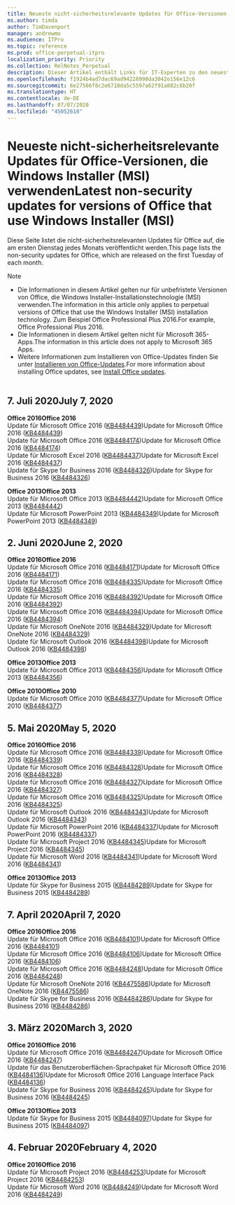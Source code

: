 ```yaml
---
title: Neueste nicht-sicherheitsrelevante Updates für Office-Versionen, die Windows Installer (MSI) verwenden
ms.author: timda
author: TimDavenport
manager: andrewmo
ms.audience: ITPro
ms.topic: reference
ms.prod: office-perpetual-itpro
localization_priority: Priority
ms.collection: RelNotes_Perpetual
description: Dieser Artikel enthält Links für IT-Experten zu den neuesten nicht-sicherheitsrelevanten Updateinformationen für dauerhafte Versionen von Office 2016, Office 2013 und Office 2010
ms.openlocfilehash: f1924b4ad7dac69ad94228998da3042e156e12c6
ms.sourcegitcommit: 6e27566f8c2e6718da5c5597a62f91a882c8b20f
ms.translationtype: HT
ms.contentlocale: de-DE
ms.lasthandoff: 07/07/2020
ms.locfileid: "45052618"
---
```

# <a name="latest-non-security-updates-for-versions-of-office-that-use-windows-installer-msi"></a><span data-ttu-id="57e57-103">Neueste nicht-sicherheitsrelevante Updates für Office-Versionen, die Windows Installer (MSI) verwenden</span><span class="sxs-lookup"><span data-stu-id="57e57-103">Latest non-security updates for versions of Office that use Windows Installer (MSI)</span></span>

<span data-ttu-id="57e57-104">Diese Seite listet die nicht-sicherheitsrelevanten Updates für Office auf, die am ersten Dienstag jedes Monats veröffentlicht werden.</span><span class="sxs-lookup"><span data-stu-id="57e57-104">This page lists the non-security updates for Office, which are released on the first Tuesday of each month.</span></span>

> [!NOTE]
> - <span data-ttu-id="57e57-105">Die Informationen in diesem Artikel gelten nur für unbefristete Versionen von Office, die Windows Installer-Installationstechnologie (MSI) verwenden.</span><span class="sxs-lookup"><span data-stu-id="57e57-105">The information in this article only applies to perpetual versions of Office that use the Windows Installer (MSI) installation technology.</span></span> <span data-ttu-id="57e57-106">Zum Beispiel Office Professional Plus 2016.</span><span class="sxs-lookup"><span data-stu-id="57e57-106">For example, Office Professional Plus 2016.</span></span>
> - <span data-ttu-id="57e57-107">Die Informationen in diesem Artikel gelten nicht für Microsoft 365-Apps.</span><span class="sxs-lookup"><span data-stu-id="57e57-107">The information in this article does not apply to Microsoft 365 Apps.</span></span>
> - <span data-ttu-id="57e57-108">Weitere Informationen zum Installieren von Office-Updates finden Sie unter [Installieren von Office-Updates](https://support.office.com/article/2ab296f3-7f03-43a2-8e50-46de917611c5).</span><span class="sxs-lookup"><span data-stu-id="57e57-108">For more information about installing Office updates, see [Install Office updates](https://support.office.com/article/2ab296f3-7f03-43a2-8e50-46de917611c5).</span></span>
<br/><br/>

## <a name="july-7-2020"></a><span data-ttu-id="57e57-109">7. Juli 2020</span><span class="sxs-lookup"><span data-stu-id="57e57-109">July 7, 2020</span></span>

<span data-ttu-id="57e57-110">**Office 2016**</span><span class="sxs-lookup"><span data-stu-id="57e57-110">**Office 2016**</span></span><br/>
<span data-ttu-id="57e57-111">Update für Microsoft Office 2016 ([KB4484439](https://support.microsoft.com/help/4484439))</span><span class="sxs-lookup"><span data-stu-id="57e57-111">Update for Microsoft Office 2016 ([KB4484439](https://support.microsoft.com/help/4484439))</span></span><br/> <span data-ttu-id="57e57-112">Update für Microsoft Office 2016 ([KB4484174](https://support.microsoft.com/help/4484174))</span><span class="sxs-lookup"><span data-stu-id="57e57-112">Update for Microsoft Office 2016 ([KB4484174](https://support.microsoft.com/help/4484174))</span></span><br/> <span data-ttu-id="57e57-113">Update für Microsoft Excel 2016 ([KB4484437](https://support.microsoft.com/help/4484437))</span><span class="sxs-lookup"><span data-stu-id="57e57-113">Update for Microsoft Excel 2016 ([KB4484437](https://support.microsoft.com/help/4484437))</span></span><br/>
<span data-ttu-id="57e57-114">Update für Skype for Business 2016 ([KB4484326](https://support.microsoft.com/help/4484326))</span><span class="sxs-lookup"><span data-stu-id="57e57-114">Update for Skype for Business 2016 ([KB4484326](https://support.microsoft.com/help/4484326))</span></span><br/> 

<span data-ttu-id="57e57-115">**Office 2013**</span><span class="sxs-lookup"><span data-stu-id="57e57-115">**Office 2013**</span></span><br/>
<span data-ttu-id="57e57-116">Update für Microsoft Office 2013 ([KB4484442](https://support.microsoft.com/help/4484442))</span><span class="sxs-lookup"><span data-stu-id="57e57-116">Update for Microsoft Office 2013 ([KB4484442](https://support.microsoft.com/help/4484442))</span></span><br/> <span data-ttu-id="57e57-117">Update für Microsoft PowerPoint 2013 ([KB4484349](https://support.microsoft.com/help/4484349))</span><span class="sxs-lookup"><span data-stu-id="57e57-117">Update for Microsoft PowerPoint 2013 ([KB4484349](https://support.microsoft.com/help/4484349))</span></span><br/> 


## <a name="june-2-2020"></a><span data-ttu-id="57e57-118">2. Juni 2020</span><span class="sxs-lookup"><span data-stu-id="57e57-118">June 2, 2020</span></span>

<span data-ttu-id="57e57-119">**Office 2016**</span><span class="sxs-lookup"><span data-stu-id="57e57-119">**Office 2016**</span></span><br/>
<span data-ttu-id="57e57-120">Update für Microsoft Office 2016 ([KB4484171](https://support.microsoft.com/help/4484171))</span><span class="sxs-lookup"><span data-stu-id="57e57-120">Update for Microsoft Office 2016 ([KB4484171](https://support.microsoft.com/help/4484171))</span></span><br/> <span data-ttu-id="57e57-121">Update für Microsoft Office 2016 ([KB4484335](https://support.microsoft.com/help/4484335))</span><span class="sxs-lookup"><span data-stu-id="57e57-121">Update for Microsoft Office 2016 ([KB4484335](https://support.microsoft.com/help/4484335))</span></span><br/> <span data-ttu-id="57e57-122">Update für Microsoft Office 2016 ([KB4484392](https://support.microsoft.com/help/4484392))</span><span class="sxs-lookup"><span data-stu-id="57e57-122">Update for Microsoft Office 2016 ([KB4484392](https://support.microsoft.com/help/4484392))</span></span><br/> <span data-ttu-id="57e57-123">Update für Microsoft Office 2016 ([KB4484394](https://support.microsoft.com/help/4484394))</span><span class="sxs-lookup"><span data-stu-id="57e57-123">Update for Microsoft Office 2016 ([KB4484394](https://support.microsoft.com/help/4484394))</span></span><br/> <span data-ttu-id="57e57-124">Update für Microsoft OneNote 2016 ([KB4484329](https://support.microsoft.com/help/4484329))</span><span class="sxs-lookup"><span data-stu-id="57e57-124">Update for Microsoft OneNote 2016 ([KB4484329](https://support.microsoft.com/help/4484329))</span></span><br/>
<span data-ttu-id="57e57-125">Update für Microsoft Outlook 2016 ([KB4484398](https://support.microsoft.com/help/4484398))</span><span class="sxs-lookup"><span data-stu-id="57e57-125">Update for Microsoft Outlook 2016 ([KB4484398](https://support.microsoft.com/help/4484398))</span></span><br/> 

<span data-ttu-id="57e57-126">**Office 2013**</span><span class="sxs-lookup"><span data-stu-id="57e57-126">**Office 2013**</span></span><br/>
<span data-ttu-id="57e57-127">Update für Microsoft Office 2013 ([KB4484356](https://support.microsoft.com/help/4484356))</span><span class="sxs-lookup"><span data-stu-id="57e57-127">Update for Microsoft Office 2013 ([KB4484356](https://support.microsoft.com/help/4484356))</span></span><br/> 

<span data-ttu-id="57e57-128">**Office 2010**</span><span class="sxs-lookup"><span data-stu-id="57e57-128">**Office 2010**</span></span><br/>
<span data-ttu-id="57e57-129">Update für Microsoft Office 2010 ([KB4484377](https://support.microsoft.com/help/4484377))</span><span class="sxs-lookup"><span data-stu-id="57e57-129">Update for Microsoft Office 2010 ([KB4484377](https://support.microsoft.com/help/4484377))</span></span><br/> 


## <a name="may-5-2020"></a><span data-ttu-id="57e57-130">5. Mai 2020</span><span class="sxs-lookup"><span data-stu-id="57e57-130">May 5, 2020</span></span>

<span data-ttu-id="57e57-131">**Office 2016**</span><span class="sxs-lookup"><span data-stu-id="57e57-131">**Office 2016**</span></span><br/>
<span data-ttu-id="57e57-132">Update für Microsoft Office 2016 ([KB4484339](https://support.microsoft.com/help/4484339))</span><span class="sxs-lookup"><span data-stu-id="57e57-132">Update for Microsoft Office 2016 ([KB4484339](https://support.microsoft.com/help/4484339))</span></span><br/> <span data-ttu-id="57e57-133">Update für Microsoft Office 2016 ([KB4484328](https://support.microsoft.com/help/4484328))</span><span class="sxs-lookup"><span data-stu-id="57e57-133">Update for Microsoft Office 2016 ([KB4484328](https://support.microsoft.com/help/4484328))</span></span><br/> <span data-ttu-id="57e57-134">Update für Microsoft Office 2016 ([KB4484327](https://support.microsoft.com/help/4484327))</span><span class="sxs-lookup"><span data-stu-id="57e57-134">Update for Microsoft Office 2016 ([KB4484327](https://support.microsoft.com/help/4484327))</span></span><br/> <span data-ttu-id="57e57-135">Update für Microsoft Office 2016 ([KB4484325](https://support.microsoft.com/help/4484325))</span><span class="sxs-lookup"><span data-stu-id="57e57-135">Update for Microsoft Office 2016 ([KB4484325](https://support.microsoft.com/help/4484325))</span></span><br/> <span data-ttu-id="57e57-136">Update für Microsoft Outlook 2016 ([KB4484343](https://support.microsoft.com/help/4484343))</span><span class="sxs-lookup"><span data-stu-id="57e57-136">Update for Microsoft Outlook 2016 ([KB4484343](https://support.microsoft.com/help/4484343))</span></span><br/> <span data-ttu-id="57e57-137">Update für Microsoft PowerPoint 2016 ([KB4484337](https://support.microsoft.com/help/4484337))</span><span class="sxs-lookup"><span data-stu-id="57e57-137">Update for Microsoft PowerPoint 2016 ([KB4484337](https://support.microsoft.com/help/4484337))</span></span><br/> <span data-ttu-id="57e57-138">Update für Microsoft Project 2016 ([KB4484345](https://support.microsoft.com/help/4484345))</span><span class="sxs-lookup"><span data-stu-id="57e57-138">Update for Microsoft Project 2016 ([KB4484345](https://support.microsoft.com/help/4484345))</span></span><br/> <span data-ttu-id="57e57-139">Update für Microsoft Word 2016 ([KB4484341](https://support.microsoft.com/help/4484341))</span><span class="sxs-lookup"><span data-stu-id="57e57-139">Update for Microsoft Word 2016 ([KB4484341](https://support.microsoft.com/help/4484341))</span></span><br/> 


<span data-ttu-id="57e57-140">**Office 2013**</span><span class="sxs-lookup"><span data-stu-id="57e57-140">**Office 2013**</span></span><br/>
<span data-ttu-id="57e57-141">Update für Skype for Business 2015 ([KB4484289](https://support.microsoft.com/help/4484289))</span><span class="sxs-lookup"><span data-stu-id="57e57-141">Update for Skype for Business 2015 ([KB4484289](https://support.microsoft.com/help/4484289))</span></span><br/>

## <a name="april-7-2020"></a><span data-ttu-id="57e57-142">7. April 2020</span><span class="sxs-lookup"><span data-stu-id="57e57-142">April 7, 2020</span></span>

<span data-ttu-id="57e57-143">**Office 2016**</span><span class="sxs-lookup"><span data-stu-id="57e57-143">**Office 2016**</span></span><br/>
<span data-ttu-id="57e57-144">Update für Microsoft Office 2016 ([KB4484101](https://support.microsoft.com/help/4484101))</span><span class="sxs-lookup"><span data-stu-id="57e57-144">Update for Microsoft Office 2016 ([KB4484101](https://support.microsoft.com/help/4484101))</span></span><br/>
<span data-ttu-id="57e57-145">Update für Microsoft Office 2016 ([KB4484106](https://support.microsoft.com/help/4484106))</span><span class="sxs-lookup"><span data-stu-id="57e57-145">Update for Microsoft Office 2016 ([KB4484106](https://support.microsoft.com/help/4484106))</span></span><br/>
<span data-ttu-id="57e57-146">Update für Microsoft Office 2016 ([KB4484248](https://support.microsoft.com/help/4484248))</span><span class="sxs-lookup"><span data-stu-id="57e57-146">Update for Microsoft Office 2016 ([KB4484248](https://support.microsoft.com/help/4484248))</span></span><br/>
<span data-ttu-id="57e57-147">Update für Microsoft OneNote 2016 ([KB4475586](https://support.microsoft.com/help/4475586))</span><span class="sxs-lookup"><span data-stu-id="57e57-147">Update for Microsoft OneNote 2016 ([KB4475586](https://support.microsoft.com/help/4475586))</span></span><br/>
<span data-ttu-id="57e57-148">Update für Skype for Business 2016 ([KB4484286](https://support.microsoft.com/help/4484286))</span><span class="sxs-lookup"><span data-stu-id="57e57-148">Update for Skype for Business 2016 ([KB4484286](https://support.microsoft.com/help/4484286))</span></span> <br/>


## <a name="march-3-2020"></a><span data-ttu-id="57e57-149">3. März 2020</span><span class="sxs-lookup"><span data-stu-id="57e57-149">March 3, 2020</span></span>

<span data-ttu-id="57e57-150">**Office 2016**</span><span class="sxs-lookup"><span data-stu-id="57e57-150">**Office 2016**</span></span><br/>
<span data-ttu-id="57e57-151">Update für Microsoft Office 2016 ([KB4484247](https://support.microsoft.com/help/4484247))</span><span class="sxs-lookup"><span data-stu-id="57e57-151">Update for Microsoft Office 2016 ([KB4484247](https://support.microsoft.com/help/4484247))</span></span><br/> <span data-ttu-id="57e57-152">Update für das Benutzeroberflächen-Sprachpaket für Microsoft Office 2016 ([KB4484136](https://support.microsoft.com/help/4484136))</span><span class="sxs-lookup"><span data-stu-id="57e57-152">Update for Microsoft Office 2016 Language Interface Pack ([KB4484136](https://support.microsoft.com/help/4484136))</span></span><br/>
<span data-ttu-id="57e57-153">Update für Skype for Business 2016 ([KB4484245](https://support.microsoft.com/help/4484245))</span><span class="sxs-lookup"><span data-stu-id="57e57-153">Update for Skype for Business 2016 ([KB4484245](https://support.microsoft.com/help/4484245))</span></span> <br/>

<span data-ttu-id="57e57-154">**Office 2013**</span><span class="sxs-lookup"><span data-stu-id="57e57-154">**Office 2013**</span></span><br/>
<span data-ttu-id="57e57-155">Update für Skype for Business 2015 ([KB4484097](https://support.microsoft.com/help/4484097))</span><span class="sxs-lookup"><span data-stu-id="57e57-155">Update for Skype for Business 2015 ([KB4484097](https://support.microsoft.com/help/4484097))</span></span><br/>


## <a name="february-4-2020"></a><span data-ttu-id="57e57-156">4. Februar 2020</span><span class="sxs-lookup"><span data-stu-id="57e57-156">February 4, 2020</span></span>

<span data-ttu-id="57e57-157">**Office 2016**</span><span class="sxs-lookup"><span data-stu-id="57e57-157">**Office 2016**</span></span><br/>
<span data-ttu-id="57e57-158">Update für Microsoft Project 2016 ([KB4484253](https://support.microsoft.com/help/4484253))</span><span class="sxs-lookup"><span data-stu-id="57e57-158">Update for Microsoft Project 2016 ([KB4484253](https://support.microsoft.com/help/4484253))</span></span> <br/>
<span data-ttu-id="57e57-159">Update für Microsoft Word 2016 ([KB4484249](https://support.microsoft.com/help/4484249))</span><span class="sxs-lookup"><span data-stu-id="57e57-159">Update for Microsoft Word 2016 ([KB4484249](https://support.microsoft.com/help/4484249))</span></span> <br/>



